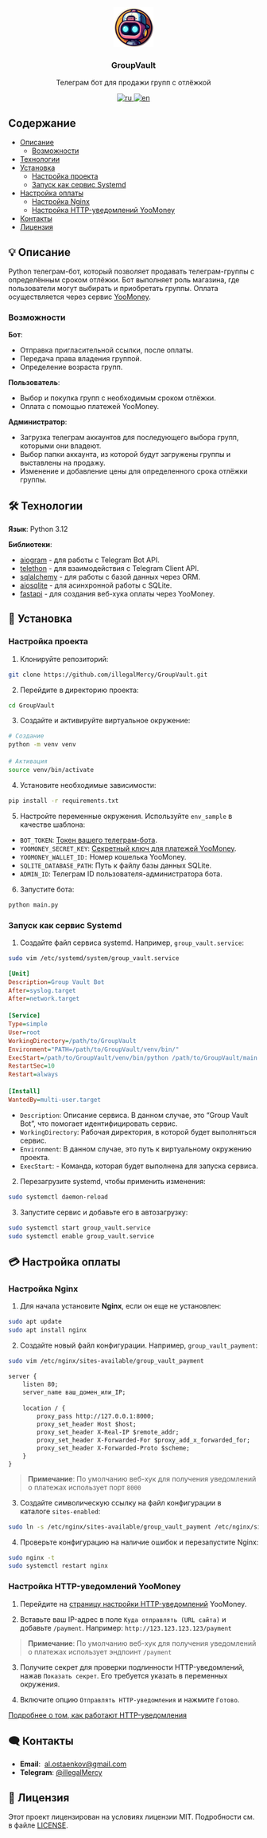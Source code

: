 <div align="center">
  <a href="https://github.com/illegalMercy/GroupVault">
    <img src="logo.png" alt="Logo" width="80" height="80">
  </a>

  <h3 align="center">GroupVault</h3>

  <p align="center">
    Телеграм бот для продажи групп с отлёжкой
  </p>
  <a href="https://github.com/illegalMercy/GroupVault/blob/main/README.ru.md">
    <img src="https://img.shields.io/badge/язык-ru-green.svg" alt='ru'></img>
  </a>
  <a href="https://github.com/illegalMercy/GroupVault/blob/main/README.md">
    <img src="https://img.shields.io/badge/lang-en-blue.svg" alt='en'></img>
  </a>
</div>

## Содержание
- [Описание](#-описание)
  - [Возможности](#возможности) 
- [Технологии](#%EF%B8%8F-технологии)
- [Установка](#-установка)
  - [Настройка проекта](#настройка-проекта)
  - [Запуск как сервис Systemd](#запуск-как-сервис-systemd)
- [Настройка оплаты](#-настройка-оплаты)
  - [Настройка Nginx](#настройка-nginx)
  - [Настройка HTTP-уведомлений YooMoney](#настройка-http-уведомлений-yoomoney) 
- [Контакты](#%EF%B8%8F-контакты)
- [Лицензия](#-лицензия)

## 💡 Описание

Python телеграм-бот, который позволяет продавать телеграм-группы с определённым сроком отлёжки. Бот выполняет роль магазина, где пользователи могут выбирать и приобретать группы. Оплата осуществляется через сервис [YooMoney](https://yoomoney.ru).

###  Возможности

**Бот**:
  - Отправка пригласительной ссылки, после оплаты.
  - Передача права владения группой.
  - Определение возраста групп.

**Пользователь**:
  - Выбор и покупка групп с необходимым сроком отлёжки.
  - Оплата с помощью платежей YooMoney.
  
**Администратор**:
  - Загрузка телеграм аккаунтов для последующего выбора групп, которыми они владеют.
  - Выбор папки аккаунта, из которой будут загружены группы и выставлены на продажу.
  - Изменение и добавление цены для определенного срока отлёжки группы.

## 🛠️ Технологии

**Язык**: Python 3.12

**Библиотеки**:
- [aiogram](https://pypi.org/project/aiogram/) - для работы с Telegram Bot API.
- [telethon](https://pypi.org/project/Telethon/) - для взаимодействия с Telegram Client API.
- [sqlalchemy](https://pypi.org/project/SQLAlchemy/) - для работы с базой данных через ORM.
- [aiosqlite](https://pypi.org/project/aiosqlite/) - для асинхронной работы с SQLite.
- [fastapi](https://pypi.org/project/fastapi/) - для создания веб-хука оплаты через YooMoney.

## 🚀 Установка 

### Настройка проекта 

1. Клонируйте репозиторий:
```bash
git clone https://github.com/illegalMercy/GroupVault.git
```

2. Перейдите в директорию проекта:
```bash
cd GroupVault
```

3. Создайте и активируйте виртуальное окружение:
```bash
# Создание
python -m venv venv

# Активация
source venv/bin/activate
```

4. Установите необходимые зависимости:
```bash
pip install -r requirements.txt
```

5. Настройте переменные окружения. Используйте `env_sample` в качестве шаблона:
- `BOT_TOKEN`: [Токен вашего телеграм-бота](https://t.me/BotFather).
- `YOOMONEY_SECRET_KEY`: [Секретный ключ для платежей YooMoney](https://yoomoney.ru/transfer/myservices/http-notification).
- `YOOMONEY_WALLET_ID:` Номер кошелька YooMoney.
- `SQLITE_DATABASE_PATH`: Путь к файлу базы данных SQLite.
- `ADMIN_ID`: Телеграм ID пользователя-администратора бота.

6. Запустите бота:
```bash
python main.py
```

### Запуск как сервис Systemd

1. Создайте файл сервиса systemd. Например, `group_vault.service`:
```bash
sudo vim /etc/systemd/system/group_vault.service
```

```ini
[Unit]
Description=Group Vault Bot
After=syslog.target
After=network.target

[Service]
Type=simple
User=root
WorkingDirectory=/path/to/GroupVault
Environment="PATH=/path/to/GroupVault/venv/bin/"
ExecStart=/path/to/GroupVault/venv/bin/python /path/to/GroupVault/main.py
RestartSec=10
Restart=always

[Install]
WantedBy=multi-user.target
```
- `Description`: Описание сервиса. В данном случае, это “Group Vault Bot”, что помогает идентифицировать сервис.
- `WorkingDirectory`: Рабочая директория, в которой будет выполняться сервис.
- `Environment`:  В данном случае, это путь к виртуальному окружению проекта.
- `ExecStart`: - Команда, которая будет выполнена для запуска сервиса.

2.  Перезагрузите systemd, чтобы применить изменения:
```bash
sudo systemctl daemon-reload
```

3. Запустите сервис и добавьте его в автозагрузку:
```bash
sudo systemctl start group_vault.service
sudo systemctl enable group_vault.service
```

## 💳 Настройка оплаты

### Настройка Nginx

1. Для начала установите **Nginx**, если он еще не установлен:
```bash
sudo apt update
sudo apt install nginx
```

2. Создайте новый файл конфигурации. Например, `group_vault_payment`:
```bash
sudo vim /etc/nginx/sites-available/group_vault_payment
```

```nginx
server {
    listen 80;
    server_name ваш_домен_или_IP; 

    location / {
        proxy_pass http://127.0.0.1:8000;
        proxy_set_header Host $host;
        proxy_set_header X-Real-IP $remote_addr;
        proxy_set_header X-Forwarded-For $proxy_add_x_forwarded_for;
        proxy_set_header X-Forwarded-Proto $scheme;
    }
}
```

> **Примечание**:
> По умолчанию веб-хук для получения уведомлений о платежах использует порт `8000`

3. Создайте символическую ссылку на файл конфигурации в каталоге `sites-enabled`:
```bash
sudo ln -s /etc/nginx/sites-available/group_vault_payment /etc/nginx/sites-enabled
```

4. Проверьте конфигурацию на наличие ошибок и перезапустите Nginx:
```bash
sudo nginx -t
sudo systemctl restart nginx
```

### Настройка HTTP-уведомлений YooMoney

1. Перейдите на [страницу настройки HTTP-уведомлений](https://yoomoney.ru/transfer/myservices/http-notification) YooMoney.

2. Вставьте ваш IP-адрес в поле `Куда отправлять (URL сайта)` и добавьте `/payment`. Например: `http://123.123.123.123/payment`

>**Примечание**:
>По умолчанию веб-хук для получения уведомлений о платежах использует эндпоинт `/payment`

3. Получите секрет для проверки подлинности HTTP-уведомлений, нажав `Показать секрет`. Его требуется указать в переменных окружения.

4. Включите опцию `Отправлять HTTP-уведомления` и нажмите `Готово`.

[Подробнее о том, как работают HTTP-уведомления](https://yoomoney.ru/docs/wallet/using-api/notification-p2p-incoming)

## 🗨️ Контакты

- **Email**:  [al.ostaenkov@gmail.com](al.ostaenkov@gmail.com)
- **Telegram**:  [@illegalMercy](https://t.me/illegalMercy)

## 📃 Лицензия

Этот проект лицензирован на условиях лицензии MIT. Подробности см. в файле [LICENSE](link).
